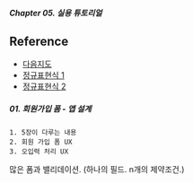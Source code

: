##### Chapter 05. 실용 튜토리얼

## Reference

- [다음지도](https://postcode.map.daum.net/guide)
- [정규표현식 1](https://www.slideshare.net/ibare/ss-39274621)
- [정규표현식 2](https://regexr.com)

##### 01. 회원가입 폼 - 앱 설계

```
1. 5장이 다루는 내용
2. 회원 가입 폼 UX
3. 오입력 처리 UX
```

많은 폼과 밸리데이션. (하나의 필드. n개의 제약조건.)
